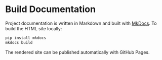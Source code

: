 # Build Documentation

Project documentation is written in Markdown and built with [MkDocs](https://www.mkdocs.org/).
To build the HTML site locally:

```bash
pip install mkdocs
mkdocs build
```

The rendered site can be published automatically with GitHub Pages.
